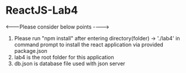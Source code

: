# ReactJS-Lab4

<---Please consider below points ---->
1. Please run "npm install" after entering directory(folder) -> './lab4' in command prompt to install the react application via provided package.json
2. lab4 is the root folder for this application
3. db.json is database file used with json server
